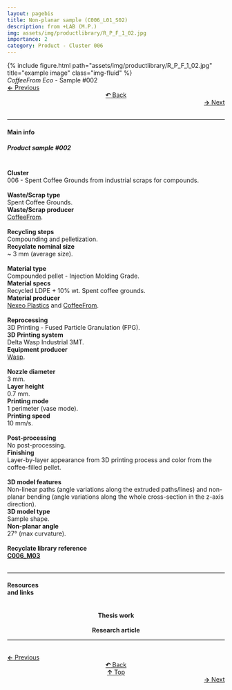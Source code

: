 ```yaml
---
layout: pagebis
title: Non-planar sample (C006_L01_S02)
description: from +LAB (M.P.)
img: assets/img/productlibrary/R_P_F_1_02.jpg
importance: 2
category: Product - Cluster 006
---
```

<div class="row">
    <div class="col-sm mt-3 mt-md-0">
        {% include figure.html path="assets/img/productlibrary/R_P_F_1_02.jpg" title="example image" class="img-fluid" %}
    </div>
</div>
<div class="caption">
    <i>CoffeeFrom Eco</i> - Sample #002
</div>

<div class="row justify-content-sm-center">
    <div class="col-sm-4 mt-3 mt-md-0" style="text-align:left">
  <a href="/projects/ProLi_C006_L01_S01/" target="_self"><b>←</b> Previous</a>
    </div>
    <div class="col-sm-4 mt-3 mt-md-0" style="text-align:center">
  <a href="/productlibrary/" target="_self"><b>↶</b> Back</a>
    </div>
    <div class="col-sm-4 mt-3 mt-md-0" style="text-align:right">
        <td align="right"><a href="/projects/ProLi_C006_L01_S03/" target="_self"><b>→</b> Next</a></td>
    </div>
</div>
<br>

<hr>
<h4><b>Main info</b></h4>
<h5>Product sample #002</h5>

<br>

<div class="row justify-content-sm-left">
    <div class="col-sm-3 mt-3 mt-md-0" style="text-align:left">
        <b>Cluster</b>
    </div>
    <div class="col-sm-9 mt-3 mt-md-0" style="text-align:left">
        006 - Spent Coffee Grounds from industrial scraps for compounds.
    </div>
</div>
<br>

<div class="row justify-content-sm-left">
    <div class="col-sm-3 mt-3 mt-md-0" style="text-align:left">
        <b>Waste/Scrap type</b>
    </div>
    <div class="col-sm-9 mt-3 mt-md-0" style="text-align:left">
        Spent Coffee Grounds.
    </div>
</div>
<div class="row justify-content-sm-left">
    <div class="col-sm-3 mt-3 mt-md-0" style="text-align:left">
        <b>Waste/Scrap producer</b>
    </div>
    <div class="col-sm-9 mt-3 mt-md-0" style="text-align:left">
        <a href="https://coffeefrom.it/">CoffeeFrom</a>.
    </div>
</div>
<br>

<div class="row justify-content-sm-left">
    <div class="col-sm-3 mt-3 mt-md-0" style="text-align:left">
        <b>Recycling steps</b>
    </div>
    <div class="col-sm-9 mt-3 mt-md-0" style="text-align:left">
        Compounding and pelletization.
    </div>
</div>
<div class="row justify-content-sm-left">
    <div class="col-sm-3 mt-3 mt-md-0" style="text-align:left">
        <b>Recyclate nominal size</b>
    </div>
    <div class="col-sm-9 mt-3 mt-md-0" style="text-align:left">
        ~ 3 mm (average size).
    </div>
</div>
<br>

<div class="row justify-content-sm-left">
    <div class="col-sm-3 mt-3 mt-md-0" style="text-align:left">
        <b>Material type</b>
    </div>
    <div class="col-sm-9 mt-3 mt-md-0" style="text-align:left">
        Compounded pellet - Injection Molding Grade.
    </div>
</div>
<div class="row justify-content-sm-left">
    <div class="col-sm-3 mt-3 mt-md-0" style="text-align:left">
        <b>Material specs</b>
    </div>
    <div class="col-sm-9 mt-3 mt-md-0" style="text-align:left">
        Recycled LDPE + 10% wt. Spent coffee grounds.
    </div>
</div>
<div class="row justify-content-sm-left">
    <div class="col-sm-3 mt-3 mt-md-0" style="text-align:left">
        <b>Material producer</b>
    </div>
    <div class="col-sm-9 mt-3 mt-md-0" style="text-align:left">
        <a href="https://www.nexeoplastics.com/">Nexeo Plastics</a> and
        <a href="https://coffeefrom.it/">CoffeeFrom</a>.
    </div>
</div>
<br>

<div class="row justify-content-sm-left">
    <div class="col-sm-3 mt-3 mt-md-0" style="text-align:left">
        <b>Reprocessing</b>
    </div>
    <div class="col-sm-9 mt-3 mt-md-0" style="text-align:left">
        3D Printing - Fused Particle Granulation (FPG).
    </div>
</div>
<div class="row justify-content-sm-left">
    <div class="col-sm-3 mt-3 mt-md-0" style="text-align:left">
        <b>3D Printing system</b>
    </div>
    <div class="col-sm-9 mt-3 mt-md-0" style="text-align:left">
        Delta Wasp Industrial 3MT.
    </div>
</div>
<div class="row justify-content-sm-left">
    <div class="col-sm-3 mt-3 mt-md-0" style="text-align:left">
        <b>Equipment producer</b>
    </div>
    <div class="col-sm-9 mt-3 mt-md-0" style="text-align:left">
        <a href="https://www.3dwasp.com/">Wasp</a>.
    </div>
</div>
<br>

<div class="row justify-content-sm-left">
    <div class="col-sm-3 mt-3 mt-md-0" style="text-align:left">
        <b>Nozzle diameter</b>
    </div>
    <div class="col-sm-9 mt-3 mt-md-0" style="text-align:left">
        3 mm.
    </div>
</div>
<div class="row justify-content-sm-left">
    <div class="col-sm-3 mt-3 mt-md-0" style="text-align:left">
        <b>Layer height</b>
    </div>
    <div class="col-sm-9 mt-3 mt-md-0" style="text-align:left">
        0.7 mm.
    </div>
</div>
<div class="row justify-content-sm-left">
    <div class="col-sm-3 mt-3 mt-md-0" style="text-align:left">
        <b>Printing mode</b>
    </div>
    <div class="col-sm-9 mt-3 mt-md-0" style="text-align:left">
        1 perimeter (vase mode).
    </div>
</div>
<div class="row justify-content-sm-left">
    <div class="col-sm-3 mt-3 mt-md-0" style="text-align:left">
        <b>Printing speed</b>
    </div>
    <div class="col-sm-9 mt-3 mt-md-0" style="text-align:left">
        10 mm/s.
    </div>
</div>
<br>

<div class="row justify-content-sm-left">
    <div class="col-sm-3 mt-3 mt-md-0" style="text-align:left">
        <b>Post-processing</b>
    </div>
    <div class="col-sm-9 mt-3 mt-md-0" style="text-align:left">
        No post-processing.
    </div>
</div>
<div class="row justify-content-sm-left">
    <div class="col-sm-3 mt-3 mt-md-0" style="text-align:left">
        <b>Finishing</b>
    </div>
    <div class="col-sm-9 mt-3 mt-md-0" style="text-align:left">
        Layer-by-layer appearance from 3D printing process and color from the coffee-filled pellet.
    </div>
</div>
<br>

<div class="row justify-content-sm-left">
    <div class="col-sm-3 mt-3 mt-md-0" style="text-align:left">
        <b>3D model features</b>
    </div>
    <div class="col-sm-9 mt-3 mt-md-0" style="text-align:left">
        Non-linear paths (angle variations along the extruded paths/lines) and non-planar bending (angle variations along the whole cross-section in the z-axis direction).
    </div>
</div>
<div class="row justify-content-sm-left">
    <div class="col-sm-3 mt-3 mt-md-0" style="text-align:left">
        <b>3D model type</b>
    </div>
    <div class="col-sm-9 mt-3 mt-md-0" style="text-align:left">
        Sample shape.
    </div>
</div>
<div class="row justify-content-sm-left">
    <div class="col-sm-3 mt-3 mt-md-0" style="text-align:left">
        <b>Non-planar angle</b>
    </div>
    <div class="col-sm-9 mt-3 mt-md-0" style="text-align:left">
        27° (max curvature).
    </div>
</div>
<br>

<div class="row justify-content-sm-left">
    <div class="col-sm-3 mt-3 mt-md-0" style="text-align:left">
        <b>Recyclate library reference</b>
    </div>
    <div class="col-sm-9 mt-3 mt-md-0" style="text-align:left">
    <a href="/projects/RecLi_C006_M03/" target="_blank" title="Recyclate sample"><i class='fas fa-vial' style='font-size:1rem'></i> <b>C006_M03</b></a>
</div>
</div>
<br>

<hr>

<div class="row justify-content-sm-left">
<div class="col-sm-3 mt-3 mt-md-0" style="text-align:left">
    <h4><b>Resources <br>and links</b></h4>
</div>
<div class="col-sm-2 mt-3 mt-md-0" style="text-align:center">
    <a href="https://www.politesi.polimi.it/handle/10589/206349" title="Thesis work">
        <i class='fas fa-book-open' style='font-size:3rem'></i>
    </a>
    <br><b>Thesis work</b>
</div>
<div class="col-sm-3 mt-3 mt-md-0" style="text-align:center">
    <a href="https://link.springer.com/article/10.1007/s00170-024-14214-2" title="Research article">
        <i class='fas fa-clipboard-check' style='font-size:3rem'></i>
    </a>
    <br><b>Research article</b>
</div>
</div>

<hr>

<br>
<div class="row justify-content-sm-center">
    <div class="col-sm-3 mt-3 mt-md-0" style="text-align:left">
  <a href="/projects/ProLi_C006_L01_S01/" target="_self"><b>←</b> Previous</a>
    </div>
    <div class="col-sm-3 mt-3 mt-md-0" style="text-align:center">
  <a href="/productlibrary/" target="_self"><b>↶</b> Back</a>
    </div>
    <div class="col-sm-3 mt-3 mt-md-0" style="text-align:center">
  <a href="#" target="_self"><b>↑</b> Top</a>
    </div>
    <div class="col-sm-3 mt-3 mt-md-0" style="text-align:right">
        <td align="right"><a href="/projects/ProLi_C006_L01_S03/" target="_self"><b>→</b> Next</a></td>
    </div>
</div>
